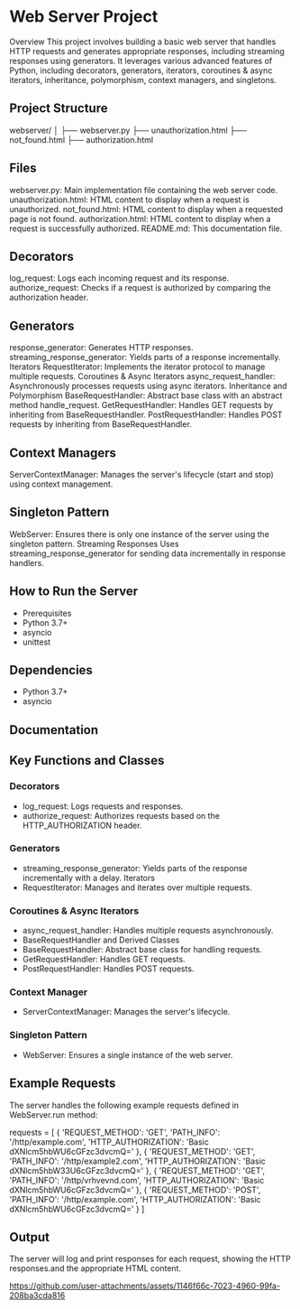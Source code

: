 # Web Server Project
Overview
This project involves building a basic web server that handles HTTP requests and generates appropriate responses, including streaming responses using generators. It leverages various advanced features of Python, including decorators, generators, iterators, coroutines & async iterators, inheritance, polymorphism, context managers, and singletons.

## Project Structure
webserver/
│
├── webserver.py
├── unauthorization.html
├── not_found.html
├── authorization.html


## Files
webserver.py: Main implementation file containing the web server code.
unauthorization.html: HTML content to display when a request is unauthorized.
not_found.html: HTML content to display when a requested page is not found.
authorization.html: HTML content to display when a request is successfully authorized.
README.md: This documentation file.


## Decorators
log_request: Logs each incoming request and its response.
authorize_request: Checks if a request is authorized by comparing the authorization header.

## Generators
response_generator: Generates HTTP responses.
streaming_response_generator: Yields parts of a response incrementally.
Iterators
RequestIterator: Implements the iterator protocol to manage multiple requests.
Coroutines & Async Iterators
async_request_handler: Asynchronously processes requests using async iterators.
Inheritance and Polymorphism
BaseRequestHandler: Abstract base class with an abstract method handle_request.
GetRequestHandler: Handles GET requests by inheriting from BaseRequestHandler.
PostRequestHandler: Handles POST requests by inheriting from BaseRequestHandler.

## Context Managers
ServerContextManager: Manages the server's lifecycle (start and stop) using context management.

## Singleton Pattern
WebServer: Ensures there is only one instance of the server using the singleton pattern.
Streaming Responses
Uses streaming_response_generator for sending data incrementally in response handlers.

## How to Run the Server
- Prerequisites
- Python 3.7+
- asyncio
- unittest

## Dependencies
- Python 3.7+
- asyncio

## Documentation
## Key Functions and Classes
### Decorators
- log_request: Logs requests and responses.
- authorize_request: Authorizes requests based on the HTTP_AUTHORIZATION header.
### Generators
- streaming_response_generator: Yields parts of the response incrementally with a delay.
Iterators
- RequestIterator: Manages and iterates over multiple requests.
### Coroutines & Async Iterators
- async_request_handler: Handles multiple requests asynchronously.
- BaseRequestHandler and Derived Classes
- BaseRequestHandler: Abstract base class for handling requests.
- GetRequestHandler: Handles GET requests.
- PostRequestHandler: Handles POST requests.
### Context Manager
- ServerContextManager: Manages the server's lifecycle.
### Singleton Pattern
- WebServer: Ensures a single instance of the web server.

## Example Requests
The server handles the following example requests defined in WebServer.run method:

requests = [
    {
        'REQUEST_METHOD': 'GET',
        'PATH_INFO': '/http/example.com',
        'HTTP_AUTHORIZATION': 'Basic dXNlcm5hbWU6cGFzc3dvcmQ='
    },
    {
        'REQUEST_METHOD': 'GET',
        'PATH_INFO': '/http/example2.com',
        'HTTP_AUTHORIZATION': 'Basic dXNlcm5hbW33U6cGFzc3dvcmQ='
    },
    {
        'REQUEST_METHOD': 'GET',
        'PATH_INFO': '/http/vrhvevnd.com',
        'HTTP_AUTHORIZATION': 'Basic dXNlcm5hbWU6cGFzc3dvcmQ='
    },
    {
        'REQUEST_METHOD': 'POST',
        'PATH_INFO': '/http/example.com',
        'HTTP_AUTHORIZATION': 'Basic dXNlcm5hbWU6cGFzc3dvcmQ='
    }
]

## Output
The server will log and print responses for each request, showing the HTTP responses.and the appropriate HTML content.



https://github.com/user-attachments/assets/1146f66c-7023-4960-99fa-208ba3cda816




